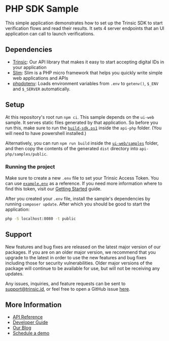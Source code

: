 # PHP SDK Sample

This simple application demonstrates how to set up the Trinsic SDK to start verification flows and read their results. It sets 4 server endpoints that an UI application can call
to launch verifications.

## Dependencies

- [Trinsic](https://trinsic.id): Our API library that makes it easy to start accepting digital IDs in your application
- [Slim](https://www.slimframework.com/): Slim is a PHP micro framework that helps you quickly write simple web applications and APIs
- [phpdotenv](https://github.com/vlucas/phpdotenv): Loads environment variables from `.env` to `getenv()`, `$_ENV` and `$_SERVER` automatically.

## Setup

At this repository's root run `npm ci`. This sample depends on the `ui-web` sample. It serves static files generated by that application. So before you run this, make sure to run the [`build-sdk.ps1`](../build-sdk.ps1) inside the `api-php` folder. (You will need to have powershell installed.)

Alternatively, you can run `npm run build` inside the [`ui-web/samples`](../../ui-web/samples/) folder, and then copy the contents of the generated `dist` directory into `api-php/samples/public`.

### Running the project

Make sure to create a new `.env` file to set your Trinsic Access Token. You can use [`example.env`](./Sample/example.env) as a reference. If you need more information where to find this token, visit our [Getting Started](https://docs.trinsic.id/docs/getting-started-with-trinsic-connect) guide.

After you created your `.env` file, install the sample's dependencies by running `composer update`. After which you should be good to start the application:

```sh
php -S localhost:8080 -t public
```

## Support

New features and bug fixes are released on the latest major version of our packages. If you are on an older major version, we recommend that you upgrade to the latest in order to use the new features and bug fixes including those for security vulnerabilities. Older major versions of the package will continue to be available for use, but will not be receiving any updates.

Any issues, inquiries, and feature requests can be sent to [support@trinsic.id](mailto:support@trinsic.id), or feel free to open a GitHub issue [here](https://github.com/trinsic-id/sdk/issues).

## More Information

- [API Reference](https://docs.trinsic.id/reference)
- [Developer Guide](https://docs.trinsic.id/docs/developer-tools)
- [Our Blog](https://trinsic.id/blog/)
- [Schedule a demo](https://trinsic.id/contact/)
